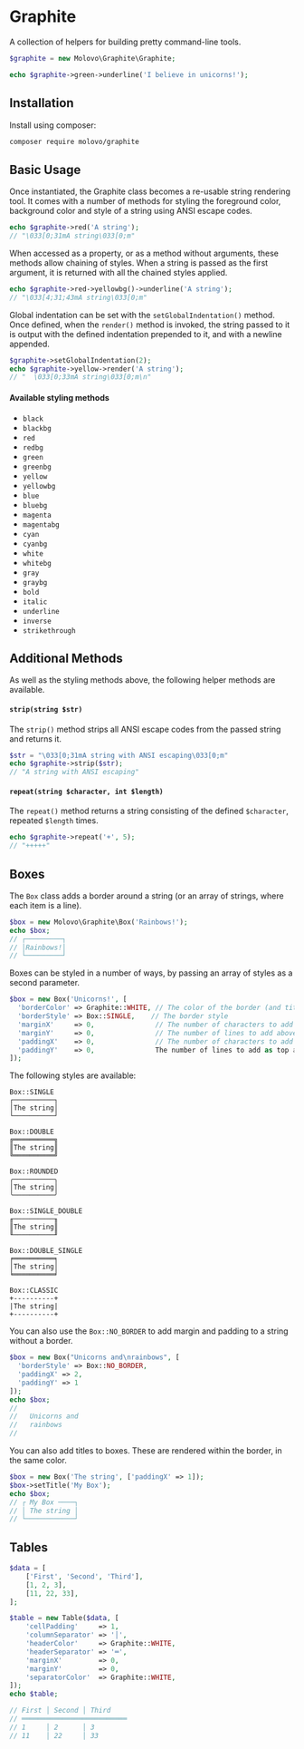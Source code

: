 # Graphite

A collection of helpers for building pretty command-line tools.

```php
$graphite = new Molovo\Graphite\Graphite;

echo $graphite->green->underline('I believe in unicorns!');
```

## Installation

Install using composer:

```sh
composer require molovo/graphite
```

## Basic Usage

Once instantiated, the Graphite class becomes a re-usable string rendering tool. It comes with a number of methods for styling the foreground color, background color and style of a string using ANSI escape codes.

```php
echo $graphite->red('A string');
// "\033[0;31mA string\033[0;m"
```

When accessed as a property, or as a method without arguments, these methods allow chaining of styles. When a string is passed as the first argument, it is returned with all the chained styles applied.

```php
echo $graphite->red->yellowbg()->underline('A string');
// "\033[4;31;43mA string\033[0;m"
```

Global indentation can be set with the `setGlobalIndentation()` method. Once defined, when the `render()` method is invoked, the string passed to it is output with the defined indentation prepended to it, and with a newline appended.

```php
$graphite->setGlobalIndentation(2);
echo $graphite->yellow->render('A string');
// "  \033[0;33mA string\033[0;m\n"
```

#### Available styling methods

* `black`
* `blackbg`
* `red`
* `redbg`
* `green`
* `greenbg`
* `yellow`
* `yellowbg`
* `blue`
* `bluebg`
* `magenta`
* `magentabg`
* `cyan`
* `cyanbg`
* `white`
* `whitebg`
* `gray`
* `graybg`
* `bold`
* `italic`
* `underline`
* `inverse`
* `strikethrough`

## Additional Methods

As well as the styling methods above, the following helper methods are available.

#### `strip(string $str)`

The `strip()` method strips all ANSI escape codes from the passed string and returns it.

```php
$str = "\033[0;31mA string with ANSI escaping\033[0;m"
echo $graphite->strip($str);
// "A string with ANSI escaping"
```

#### `repeat(string $character, int $length)`

The `repeat()` method returns a string consisting of the defined `$character`, repeated `$length` times.

```php
echo $graphite->repeat('+', 5);
// "+++++"
```

## Boxes

The `Box` class adds a border around a string (or an array of strings, where each item is a line).

```php
$box = new Molovo\Graphite\Box('Rainbows!');
echo $box;
// ┌─────────┐
// │Rainbows!│
// └─────────┘
```

Boxes can be styled in a number of ways, by passing an array of styles as a second parameter.

```php
$box = new Box('Unicorns!', [
  'borderColor' => Graphite::WHITE, // The color of the border (and title)
  'borderStyle' => Box::SINGLE,    // The border style
  'marginX'     => 0,               // The number of characters to add to left and right
  'marginY'     => 0,               // The number of lines to add above and below
  'paddingX'    => 0,               // The number of characters to add as left and right padding
  'paddingY'    => 0,               The number of lines to add as top and bottom padding
]);
```

The following styles are available:

```
Box::SINGLE
┌──────────┐
│The string│
└──────────┘

Box::DOUBLE
╔══════════╗
║The string║
╚══════════╝

Box::ROUNDED
╭──────────╮
│The string│
╰──────────╯

Box::SINGLE_DOUBLE
╓──────────╖
║The string║
╙──────────╜

Box::DOUBLE_SINGLE
╒══════════╕
│The string│
╘══════════╛

Box::CLASSIC
+----------+
|The string|
+----------+
```

You can also use the `Box::NO_BORDER` to add margin and padding to a string without a border.

```php
$box = new Box("Unicorns and\nrainbows", [
  'borderStyle' => Box::NO_BORDER,
  'paddingX' => 2,
  'paddingY' => 1
]);
echo $box;
//
//   Unicorns and
//   rainbows
//
```

You can also add titles to boxes. These are rendered within the border, in the same color.

```php
$box = new Box('The string', ['paddingX' => 1]);
$box->setTitle('My Box');
echo $box;
// ┌ My Box ────┐
// │ The string │
// └────────────┘
```

## Tables

```php
$data = [
    ['First', 'Second', 'Third'],
    [1, 2, 3],
    [11, 22, 33],
];

$table = new Table($data, [
    'cellPadding'     => 1,
    'columnSeparator' => '│',
    'headerColor'     => Graphite::WHITE,
    'headerSeparator' => '═',
    'marginX'         => 0,
    'marginY'         => 0,
    'separatorColor'  => Graphite::WHITE,
]);
echo $table;

// First │ Second │ Third
// ══════════════════════════
// 1     │ 2      │ 3
// 11    │ 22     │ 33
